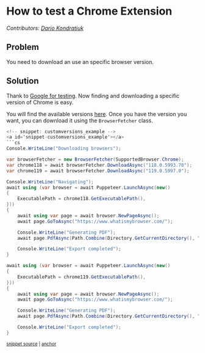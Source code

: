 # How to test a Chrome Extension
_Contributors: [Dario Kondratiuk](https://github.com/kblok)_

## Problem

You need to download an use an specific browser version.

## Solution

Thank to [Google for testing](https://developer.chrome.com/blog/chrome-for-testing). Now finding and downloading a specific version of Chrome is easy.

You will find the available versions [here](https://googlechromelabs.github.io/chrome-for-testing/known-good-versions.json).
Once you have the version you want, you can download it using the `BrowserFetcher` class.

```cs
<!-- snippet: customversions_example -->
<a id='snippet-customversions_example'></a>
```cs
Console.WriteLine("Downloading browsers");

var browserFetcher = new BrowserFetcher(SupportedBrowser.Chrome);
var chrome118 = await browserFetcher.DownloadAsync("118.0.5993.70");
var chrome119 = await browserFetcher.DownloadAsync("119.0.5997.0");

Console.WriteLine("Navigating");
await using (var browser = await Puppeteer.LaunchAsync(new()
{
    ExecutablePath = chrome118.GetExecutablePath(),
}))
{
    await using var page = await browser.NewPageAsync();
    await page.GoToAsync("https://www.whatismybrowser.com/");

    Console.WriteLine("Generating PDF");
    await page.PdfAsync(Path.Combine(Directory.GetCurrentDirectory(), "118.pdf"));

    Console.WriteLine("Export completed");
}

await using (var browser = await Puppeteer.LaunchAsync(new()
{
    ExecutablePath = chrome119.GetExecutablePath(),
}))
{
    await using var page = await browser.NewPageAsync();
    await page.GoToAsync("https://www.whatismybrowser.com/");

    Console.WriteLine("Generating PDF");
    await page.PdfAsync(Path.Combine(Directory.GetCurrentDirectory(), "119.pdf"));

    Console.WriteLine("Export completed");
}
```
<sup><a href='https://github.com/hardkoded/puppeteer-sharp/blob/master/lib/PuppeteerSharp.Tests/Browsers/Chrome/ChromeDataTests.cs#L24-L59' title='Snippet source file'>snippet source</a> | <a href='#snippet-CustomVersionsExample' title='Start of snippet'>anchor</a></sup>
<!-- endSnippet -->
```
